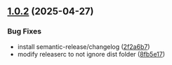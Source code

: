 ## [1.0.2](https://github.com/GyeongHoKim/gyeongho-h265-decoder/compare/v1.0.1...v1.0.2) (2025-04-27)


### Bug Fixes

* install semantic-release/changelog ([2f2a6b7](https://github.com/GyeongHoKim/gyeongho-h265-decoder/commit/2f2a6b7c4dbc4aa638b76d8cbbd7b2752462f2e0))
* modify releaserc to not ignore dist folder ([8fb5e17](https://github.com/GyeongHoKim/gyeongho-h265-decoder/commit/8fb5e173b0358e7b6e6131f7fe72a6979dc12726))
